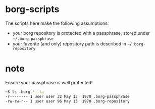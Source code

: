 # borg-scripts

The scripts here make the following assumptions:
- your borg repository is protected with a passphrase, stored under `~/.borg-passphrase`
- your favorite (and only) repository path is described in `~/.borg-repository`

# note

Ensure your passphrase is well protected!

```bash
~$ ls .borg-* -la
-r-------- 1 user user 32 May 13  1970 .borg-passphrase
-rw-rw-r-- 1 user user 96 May 13  1970 .borg-repository
```
